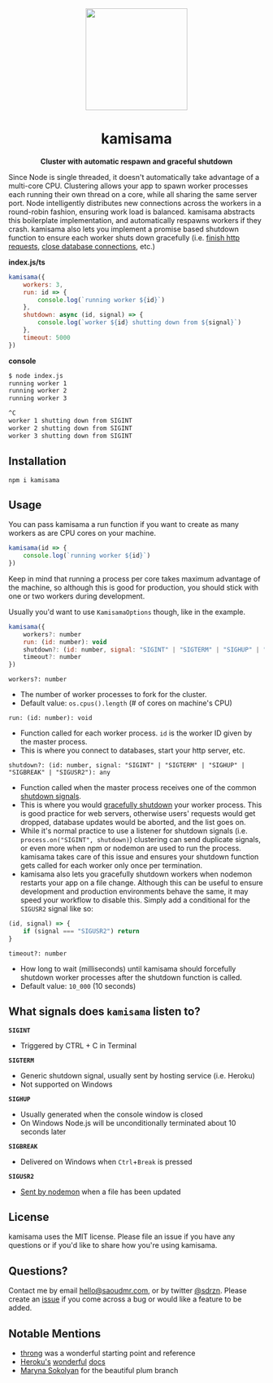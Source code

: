 <div align="center">
	<img src="Stuff/AppIcon-readme.png" width="200" height="200">
	<h1>kamisama</h1>
	<p>
		<b>Cluster with automatic respawn and graceful shutdown</b>
	</p>
</div>

Since Node is single threaded, it doesn't automatically take advantage of a multi-core CPU. Clustering allows your app to spawn worker processes each running their own thread on a core, while all sharing the same server port. Node intelligently distributes new connections across the workers in a round-robin fashion, ensuring work load is balanced. kamisama abstracts this boilerplate implementation, and automatically respawns workers if they crash. kamisama also lets you implement a promise based shutdown function to ensure each worker shuts down gracefully (i.e. [finish http requests](https://nodejs.org/api/net.html#net_server_close_callback), [close database connections](https://redis.io/commands/quit), etc.)

**index.js/ts**

```javascript
kamisama({
    workers: 3,
    run: id => {
        console.log(`running worker ${id}`)
    },
    shutdown: async (id, signal) => {
        console.log(`worker ${id} shutting down from ${signal}`)
    },
    timeout: 5000
})
```

**console**

```bash
$ node index.js
running worker 1
running worker 2
running worker 3
```

```bash
^C
worker 1 shutting down from SIGINT
worker 2 shutting down from SIGINT
worker 3 shutting down from SIGINT
```

## Installation

```
npm i kamisama
```

## Usage

You can pass kamisama a run function if you want to create as many workers as are CPU cores on your machine.

```javascript
kamisama(id => {
    console.log(`running worker ${id}`)
})
```

Keep in mind that running a process per core takes maximum advantage of the machine, so although this is good for production, you should stick with one or two workers during development.

Usually you'd want to use `KamisamaOptions` though, like in the example.

```javascript
kamisama({
    workers?: number
    run: (id: number): void
    shutdown?: (id: number, signal: "SIGINT" | "SIGTERM" | "SIGHUP" | "SIGBREAK" | "SIGUSR2"): any
    timeout?: number
})
```

`workers?: number`

-   The number of worker processes to fork for the cluster.
-   Default value: `os.cpus().length` (# of cores on machine's CPU)

`run: (id: number): void`

-   Function called for each worker process. `id` is the worker ID given by the master process.
-   This is where you connect to databases, start your http server, etc.

`shutdown?: (id: number, signal: "SIGINT" | "SIGTERM" | "SIGHUP" | "SIGBREAK" | "SIGUSR2"): any`

-   Function called when the master process receives one of the common [shutdown signals]().
-   This is where you would [gracefully shutdown](https://hackernoon.com/graceful-shutdown-in-nodejs-2f8f59d1c357) your worker process. This is good practice for web servers, otherwise users' requests would get dropped, database updates would be aborted, and the list goes on.
-   While it's normal practice to use a listener for shutdown signals (i.e. `process.on("SIGINT", shutdown)`) clustering can send duplicate signals, or even more when npm or nodemon are used to run the process. kamisama takes care of this issue and ensures your shutdown function gets called for each worker only once per termination.
-   kamisama also lets you gracefully shutdown workers when nodemon restarts your app on a file change. Although this can be useful to ensure development and production environments behave the same, it may speed your workflow to disable this. Simply add a conditional for the `SIGUSR2` signal like so:

```javascript
(id, signal) => {
	if (signal === "SIGUSR2") return
}
```

`timeout?: number`

-   How long to wait (milliseconds) until kamisama should forcefully shutdown worker processes after the shutdown function is called.
-   Default value: `10_000` (10 seconds)

## What signals does `kamisama` listen to?

**`SIGINT`**

-   Triggered by CTRL + C in Terminal

**`SIGTERM`**

-   Generic shutdown signal, usually sent by hosting service (i.e. Heroku)
-   Not supported on Windows

**`SIGHUP`**

-   Usually generated when the console window is closed
-   On Windows Node.js will be unconditionally terminated about 10 seconds later

**`SIGBREAK`**

-   Delivered on Windows when `Ctrl`+`Break` is pressed

**`SIGUSR2`**

-   [Sent by nodemon](https://github.com/remy/nodemon#controlling-shutdown-of-your-script) when a file has been updated

## License

kamisama uses the MIT license. Please file an issue if you have any questions or if you'd like to share how you're using kamisama.

## Questions?

Contact me by email <a href="mailto:hello@saoudmr.com">hello@saoudmr.com</a>, or by twitter <a href="https://twitter.com/sdrzn" target="_blank">@sdrzn</a>. Please create an <a href="https://github.com/saoudrizwan/kamisama/issues">issue</a> if you come across a bug or would like a feature to be added.

## Notable Mentions

-   [throng](https://github.com/hunterloftis/throng) was a wonderful starting point and reference
-   [Heroku's](https://devcenter.heroku.com/articles/node-concurrency) [wonderful](https://help.heroku.com/ROG3H81R/why-does-sigterm-handling-not-work-correctly-in-nodejs-with-npm) [docs](https://devcenter.heroku.com/articles/node-redis-workers#worker-process)
-   [Maryna Sokolyan](https://dribbble.com/msokolyan) for the beautiful plum branch
